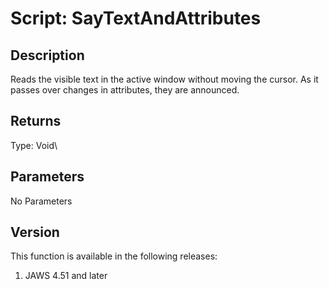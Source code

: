 # Script: SayTextAndAttributes

## Description

Reads the visible text in the active window without moving the cursor.
As it passes over changes in attributes, they are announced.

## Returns

Type: Void\

## Parameters

No Parameters

## Version

This function is available in the following releases:

1.  JAWS 4.51 and later
